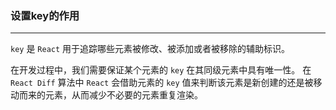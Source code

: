 ### 设置key的作用

---
`key` 是 `React` 用于追踪哪些元素被修改、被添加或者被移除的辅助标识。

在开发过程中，我们需要保证某个元素的 `key` 在其同级元素中具有唯一性。
在 `React Diff` 算法中 `React` 会借助元素的 `key` 值来判断该元素是新创建的还是被移动而来的元素，从而减少不必要的元素重复渲染。
